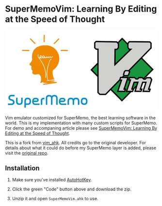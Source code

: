 # SuperMemoVim: Learning By Editing at the Speed of Thought

![logo](https://raw.githubusercontent.com/MasterHowToLearn/SuperMemoVim/main/images/supermemovim.png "logo")

Vim emulator customized for SuperMemo, the best learning software in the world. This is my implementation with many custom scripts for SuperMemo. For demo and accompaning article please see [SuperMemoVim: Learning By Editing at the Speed of Thought](https://www.masterhowtolearn.com/2020-05-05-supermemovim-learning-by-editing-at-the-speed-of-thought/).

This is a fork from [vim_ahk](https://github.com/rcmdnk/vim_ahk/releases). All credits go to the original developer. For details about what it could do before my SuperMemo layer is added, please visit the [original repo](https://github.com/rcmdnk/vim_ahk/).

## Installation

1. Make sure you've installed [AutoHotKey](https://www.autohotkey.com/).

2. Click the green "Code" button above and download the zip.

3. Unzip it and open `SuperMemoVim.ahk` to use.
